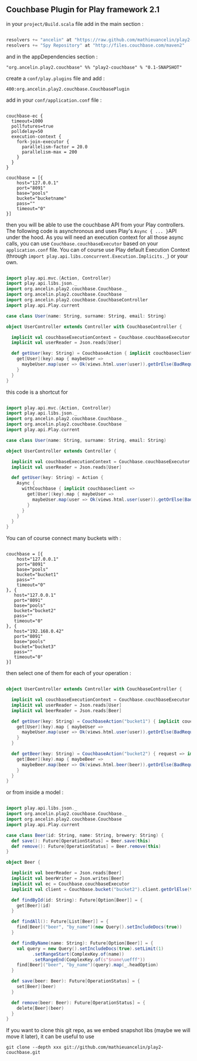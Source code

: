 Couchbase Plugin for Play framework 2.1
---------------------------------------

in your `project/Build.scala` file add in the main section :

```scala

resolvers += "ancelin" at "https://raw.github.com/mathieuancelin/play2-couchbase/master/repository/snapshots",
resolvers += "Spy Repository" at "http://files.couchbase.com/maven2"

```

and in the appDependencies section :

`"org.ancelin.play2.couchbase" %% "play2-couchbase" % "0.1-SNAPSHOT"`

create a `conf/play.plugins` file and add :

`400:org.ancelin.play2.couchbase.CouchbasePlugin`

add in your `conf/application.conf` file :

```

couchbase-ec {
  timeout=1000
  pollfutures=true
  polldelay=50
  execution-context {
    fork-join-executor {
      parallelism-factor = 20.0
      parallelism-max = 200
    }
  }
}

couchbase = [{
    host="127.0.0.1"
    port="8091"
    base="pools"
    bucket="bucketname"
    pass=""
    timeout="0"
}]

```

then you will be able to use the couchbase API from your Play controllers. The following code is asynchronous and uses Play's `Async { ... }`API under the hood. As you will need an execution context for all those async calls, you can use `Couchbase.couchbaseExecutor` based on your `application.conf` file. You can of course use Play default Execution Context (through `import play.api.libs.concurrent.Execution.Implicits._`) or your own.

```scala

import play.api.mvc.{Action, Controller}
import play.api.libs.json._
import org.ancelin.play2.couchbase.Couchbase._
import org.ancelin.play2.couchbase.Couchbase
import org.ancelin.play2.couchbase.CouchbaseController
import play.api.Play.current

case class User(name: String, surname: String, email: String)

object UserController extends Controller with CouchbaseController {

  implicit val couchbaseExecutionContext = Couchbase.couchbaseExecutor
  implicit val userReader = Json.reads[User]

  def getUser(key: String) = CouchbaseAction { implicit couchbaseclient =>
    get[User](key).map { maybeUser =>
      maybeUser.map(user => Ok(views.html.user(user)).getOrElse(BadRequest(s"Unable to find user with key: $key"))
    }
  }
}

```

this code is a shortcut for 

```scala

import play.api.mvc.{Action, Controller}
import play.api.libs.json._
import org.ancelin.play2.couchbase.Couchbase._
import org.ancelin.play2.couchbase.Couchbase
import play.api.Play.current

case class User(name: String, surname: String, email: String)

object UserController extends Controller {

  implicit val couchbaseExecutionContext = Couchbase.couchbaseExecutor
  implicit val userReader = Json.reads[User]

  def getUser(key: String) = Action { 
    Async {
      withCouchbase { implicit couchbaseclient =>
        get[User](key).map { maybeUser =>
          maybeUser.map(user => Ok(views.html.user(user)).getOrElse(BadRequest(s"Unable to find user with key: $key"))
        }
      }
    }
  }
}

```

You can of course connect many buckets with :

```

couchbase = [{
    host="127.0.0.1"
    port="8091"
    base="pools"
    bucket="bucket1"
    pass=""
    timeout="0"
}, {
   host="127.0.0.1"
   port="8091"
   base="pools"
   bucket="bucket2"
   pass=""
   timeout="0"
}, {
   host="192.168.0.42"
   port="8091"
   base="pools"
   bucket="bucket3"
   pass=""
   timeout="0"
}]

```

then select one of them for each of your operation :

```scala

object UserController extends Controller with CouchbaseController {

  implicit val couchbaseExecutionContext = Couchbase.couchbaseExecutor
  implicit val userReader = Json.reads[User]
  implicit val beerReader = Json.reads[Beer]

  def getUser(key: String) = CouchbaseAction("bucket1") { implicit couchbaseclient =>
    get[User](key).map { maybeUser =>
      maybeUser.map(user => Ok(views.html.user(user)).getOrElse(BadRequest(s"Unable to find user with key: $key"))
    }
  }

  def getBeer(key: String) = CouchbaseAction("bucket2") { request => implicit couchbaseclient =>
    get[Beer](key).map { maybeBeer =>
      maybeBeer.map(beer => Ok(views.html.beer(beer)).getOrElse(BadRequest(s"Unable to find beer with key: $key"))
    }
  }
}

```

or from inside a model :

```scala

import play.api.libs.json._
import org.ancelin.play2.couchbase.Couchbase._
import org.ancelin.play2.couchbase.Couchbase
import play.api.Play.current

case class Beer(id: String, name: String, brewery: String) {
  def save(): Future[OperationStatus] = Beer.save(this)
  def remove(): Future[OperationStatus] = Beer.remove(this)
}

object Beer {

  implicit val beerReader = Json.reads[Beer]
  implicit val beerWriter = Json.writes[Beer]
  implicit val ec = Couchbase.couchbaseExecutor
  implicit val client = Couchbase.bucket("bucket2").client.getOrlElse(throw new RuntimeException("Ooops !!!"))

  def findById(id: String): Future[Option[Beer]] = {
    get[Beer](id)
  }

  def findAll(): Future[List[Beer]] = {
    find[Beer]("beer", "by_name")(new Query().setIncludeDocs(true))
  }

  def findByName(name: String): Future[Option[Beer]] = {
    val query = new Query().setIncludeDocs(true).setLimit(1)
          .setRangeStart(ComplexKey.of(name))
          .setRangeEnd(ComplexKey.of(s"$name\uefff"))
    find[Beer]("beer", "by_name")(query).map(_.headOption)
  }

  def save(beer: Beer): Future[OperationStatus] = {
    set[Beer](beer)
  }

  def remove(beer: Beer): Future[OperationStatus] = {
    delete[Beer](beer)
  }
}

```


If you want to clone this git repo, as we embed snapshot libs (maybe we will move it later), it can be useful to use

`git clone --depth xxx git://github.com/mathieuancelin/play2-couchbase.git`